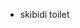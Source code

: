 - skibidi toilet
  
<!---
monoqqr/monoqqr is a ✨ special ✨ repository because its `README.md` (this file) appears on your GitHub profile.
You can click the Preview link to take a look at your changes.
--->
